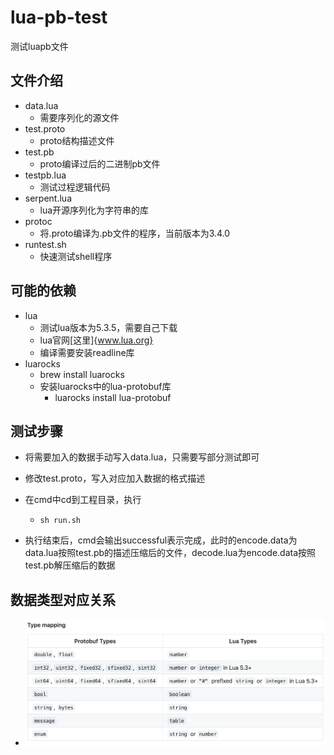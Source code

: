 # lua-pb-test
测试luapb文件

## 文件介绍

* data.lua 
  * 需要序列化的源文件
* test.proto
  * proto结构描述文件
* test.pb
  * proto编译过后的二进制pb文件
* testpb.lua
  * 测试过程逻辑代码
* serpent.lua
  * lua开源序列化为字符串的库
* protoc
  * 将.proto编译为.pb文件的程序，当前版本为3.4.0
* runtest.sh
  * 快速测试shell程序

## 可能的依赖

* lua
  * 测试lua版本为5.3.5，需要自己下载
  * lua官网[这里]{www.lua.org}
  * 编译需要安装readline库
* luarocks
  * brew install luarocks
  * 安装luarocks中的lua-protobuf库
    * luarocks install lua-protobuf

## 测试步骤

* 将需要加入的数据手动写入data.lua，只需要写部分测试即可

* 修改test.proto，写入对应加入数据的格式描述

* 在cmd中cd到工程目录，执行

  * ``` shell
    sh run.sh
    ```

* 执行结束后，cmd会输出successful表示完成，此时的encode.data为data.lua按照test.pb的描述压缩后的文件，decode.lua为encode.data按照test.pb解压缩后的数据

## 数据类型对应关系

* ![proto-lua](./images/proto-lua.png)